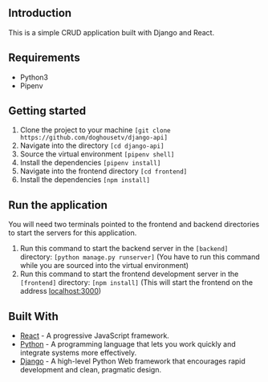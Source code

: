 ## Introduction

This is a simple CRUD application built with Django and React.

## Requirements
* Python3
* Pipenv

## Getting started
1. Clone the project to your machine ```[git clone https://github.com/doghousetv/django-api]```
2. Navigate into the directory ```[cd django-api]```
3. Source the virtual environment ```[pipenv shell]```
4. Install the dependencies ```[pipenv install]```
5. Navigate into the frontend directory ```[cd frontend]```
5. Install the dependencies ```[npm install]```

## Run the application
You will need two terminals pointed to the frontend and backend directories to start the servers for this application.

1. Run this command to start the backend server in the ```[backend]``` directory: ```[python manage.py runserver]``` (You have to run this command while you are sourced into the virtual environment)
2. Run this command to start the frontend development server in the ```[frontend]``` directory: ```[npm install]``` (This will start the frontend on the address [localhost:3000](http://localhost:3000))

## Built With

* [React](https://reactjs.org) - A progressive JavaScript framework.
* [Python](https://www.python.org/) - A programming language that lets you work quickly and integrate systems more effectively.
* [Django](http://djangoproject.org/) - A high-level Python Web framework that encourages rapid development and clean, pragmatic design.

